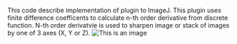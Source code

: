 This code describe implementation of plugin to ImageJ. This plugin uses finite difference coefficents to calculate n-th order derivative from discrete function. N-th order derivatvie is used to sharpen image or stack of images by one of 3 axes (X, Y or Z).
![This is an image](**https://myoctocat.com/assets/images/base-octocat.svg**)

